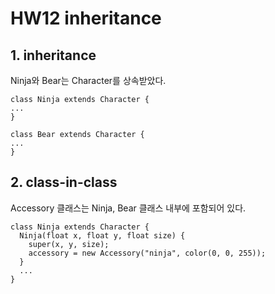 # HW12 inheritance

## 1. inheritance

Ninja와 Bear는 Character를 상속받았다.

```processing
class Ninja extends Character {
...
}

class Bear extends Character {
...
}
```

## 2. class-in-class

Accessory 클래스는 Ninja, Bear 클래스 내부에 포함되어 있다.

```processing
class Ninja extends Character {
  Ninja(float x, float y, float size) {
    super(x, y, size);
    accessory = new Accessory("ninja", color(0, 0, 255));
  }
  ...
}
```
